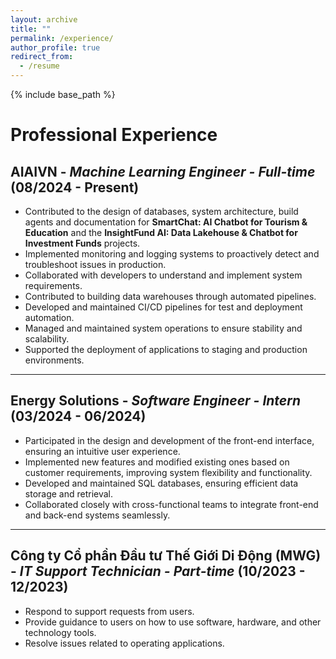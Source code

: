 ```yaml
---
layout: archive
title: ""
permalink: /experience/
author_profile: true
redirect_from:
  - /resume
---
```


{% include base_path %}

# Professional Experience

## AIAIVN - *Machine Learning Engineer - Full-time* (08/2024 - Present)  
  - Contributed to the design of databases, system architecture, build agents and documentation for **SmartChat: AI Chatbot for Tourism & Education** and the **InsightFund AI: Data Lakehouse & Chatbot for Investment Funds** projects.
  - Implemented monitoring and logging systems to proactively detect and troubleshoot issues in production.
  - Collaborated with developers to understand and implement system requirements.
  - Contributed to building data warehouses through automated pipelines.
  - Developed and maintained CI/CD pipelines for test and deployment automation.
  - Managed and maintained system operations to ensure stability and scalability.
  - Supported the deployment of applications to staging and production environments.
  
---

## Energy Solutions - *Software Engineer - Intern* (03/2024 - 06/2024)  
  - Participated in the design and development of the front-end interface, ensuring an intuitive user experience.
  - Implemented new features and modified existing ones based on customer requirements, improving system flexibility and functionality.
  - Developed and maintained SQL databases, ensuring efficient data storage and retrieval.
  - Collaborated closely with cross-functional teams to integrate front-end and back-end systems seamlessly.

---

## Công ty Cổ phần Đầu tư Thế Giới Di Động (MWG) - *IT Support Technician - Part-time* (10/2023 - 12/2023)
  - Respond to support requests from users.
  - Provide guidance to users on how to use software, hardware, and other technology tools.
  - Resolve issues related to operating applications.
